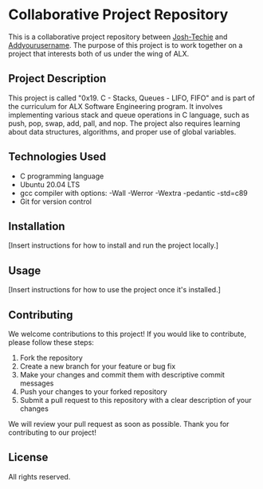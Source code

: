 # Collaborative Project Repository

This is a collaborative project repository between [Josh-Techie](https://github.com/Josh-Techie) and [Addyourusername](https://github.com/yourusername). The purpose of this project is to work together on a project that interests both of us under the wing of ALX.

## Project Description

This project is called "0x19. C - Stacks, Queues - LIFO, FIFO" and is part of the curriculum for ALX Software Engineering program. It involves implementing various stack and queue operations in C language, such as push, pop, swap, add, pall, and nop. The project also requires learning about data structures, algorithms, and proper use of global variables.

## Technologies Used

- C programming language
- Ubuntu 20.04 LTS
- gcc compiler with options: -Wall -Werror -Wextra -pedantic -std=c89
- Git for version control

## Installation

[Insert instructions for how to install and run the project locally.]

## Usage

[Insert instructions for how to use the project once it's installed.]

## Contributing

We welcome contributions to this project! If you would like to contribute, please follow these steps:

1. Fork the repository
2. Create a new branch for your feature or bug fix
3. Make your changes and commit them with descriptive commit messages
4. Push your changes to your forked repository
5. Submit a pull request to this repository with a clear description of your changes

We will review your pull request as soon as possible. Thank you for contributing to our project!

## License

All rights reserved.

